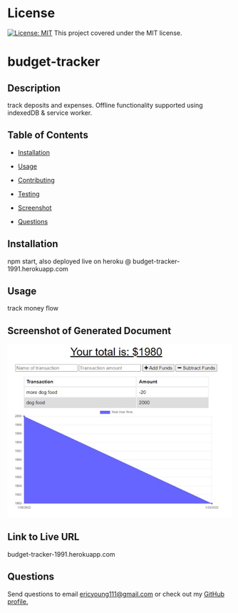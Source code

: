 # License

[![License: MIT](https://img.shields.io/badge/License-MIT-yellow.svg)](https://opensource.org/licenses/MIT) This project covered under the MIT license.


# budget-tracker


## Description

track deposits and expenses. Offline functionality supported using indexedDB & service worker.


## Table of Contents

* [Installation](#installation)

* [Usage](#usage)

* [Contributing](#contributing)

* [Testing](#testing)

* [Screenshot](#screenshot)

* [Questions](#questions)


## Installation

npm start, also deployed live on heroku @ budget-tracker-1991.herokuapp.com


## Usage

track money flow


## Screenshot of Generated Document

![Generated Readme Screenshot]( /images/Budget-tracker.jpg)


## Link to Live URL

budget-tracker-1991.herokuapp.com
        


## Questions

Send questions to email ericyoung111@gmail.com or check out my [GitHub profile.](www.github.com/Thesselonian/budget-tracker)
    